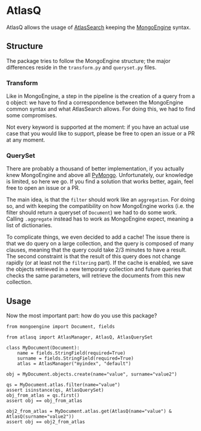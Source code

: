 # AtlasQ
AtlasQ allows the usage of [AtlasSearch](https://www.mongodb.com/docs/atlas/atlas-search/) keeping the [MongoEngine](https://github.com/MongoEngine/mongoengine) syntax.

## Structure
The package tries to follow the MongoEngine structure;
the major differences reside in the `transform.py` and `queryset.py` files. 

### Transform
Like in MongoEngine, a step in the pipeline is the creation of a query from a `Q` object: 
we have to find a correspondence between the MongoEngine common syntax and what AtlasSearch allows.
For doing this, we had to find some compromises.

Not every keyword is supported at the moment: if you have an actual use case that you would like to support,
please be free to open an issue or a PR at any moment.

### QuerySet
There are probably a thousand of better implementation, if you actually knew MongoEngine and above all [PyMongo](https://pymongo.readthedocs.io/en/stable/).
Unfortunately, our knowledge is limited, so here we go. If you find a solution that works better, again, feel free to open an issue or a PR.

The main idea, is that the `filter` should work like an `aggregation`. 
For doing so, and with keeping the compatibility on how MongoEngine works (i.e. the filter should return a queryset of `Document`) we had to do some work.  
Calling `.aggregate` instead has to work as MongoEngine expect, meaning a list of dictionaries. 

To complicate things, we even decided to add a cache!
The issue there is that we do query on a large collection, and the query is composed of many clauses, meaning that
the query could take 2/3 minutes to have a result. The second constraint is that the result of this query does not change rapidly 
(or at least not the `filtering` part). If the cache is enabled, we save the objects retrieved in a new temporary collection
and future queries that checks the same parameters, will retrieve the documents from this new collection.



## Usage
Now the most important part: how do you use this package?


```python3
from mongoengine import Document, fields

from atlasq import AtlasManager, AtlasQ, AtlasQuerySet

class MyDocument(Document):
    name = fields.StringField(required=True)
    surname = fields.StringField(required=True)
    atlas = AtlasManager("myindex", "default")

obj = MyDocument.objects.create(name="value", surname="value2")

qs = MyDocument.atlas.filter(name="value")
assert isinstance(qs, AtlasQuerySet)
obj_from_atlas = qs.first()
assert obj == obj_from_atlas

obj2_from_atlas = MyDocument.atlas.get(AtlasQ(name="value") & AtlasQ(surname="value2"))
assert obj == obj2_from_atlas
```